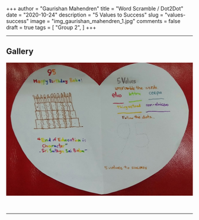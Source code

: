 +++
author = "Gaurishan Mahendren"
title = "Word Scramble / Dot2Dot"
date = "2020-10-24"
description = "5 Values to Success"
slug = "values-success"
image = "img_gaurishan_mahendren_1.jpg"
comments = false
draft = true
tags = [
    "Group 2",
]
+++

---

## Gallery

![](img_gaurishan_mahendren_1.jpg)

<br>

---